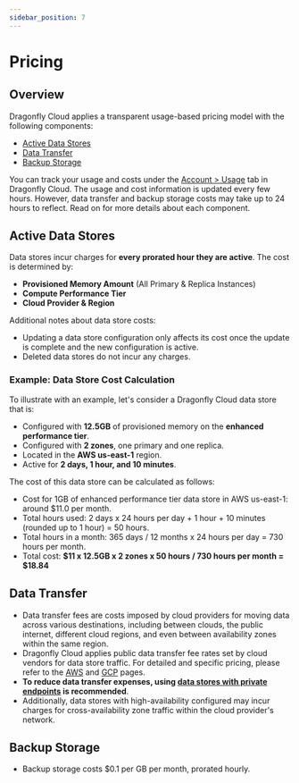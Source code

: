 ```yaml
---
sidebar_position: 7
---
```


# Pricing

## Overview

Dragonfly Cloud applies a transparent usage-based pricing model with the following components:

- [Active Data Stores](#active-data-stores)
- [Data Transfer](#data-transfer)
- [Backup Storage](#backup-storage)

You can track your usage and costs under the [Account > Usage](https://dragonflydb.cloud/account/usage) tab in Dragonfly Cloud.
The usage and cost information is updated every few hours.
However, data transfer and backup storage costs may take up to 24 hours to reflect.
Read on for more details about each component.

## Active Data Stores

Data stores incur charges for **every prorated hour they are active**.
The cost is determined by:

- **Provisioned Memory Amount** (All Primary & Replica Instances)
- **Compute Performance Tier**
- **Cloud Provider & Region**

Additional notes about data store costs:

- Updating a data store configuration only affects its cost once the update is complete and the new configuration is active.
- Deleted data stores do not incur any charges.

### Example: Data Store Cost Calculation

To illustrate with an example, let's consider a Dragonfly Cloud data store that is:

- Configured with **12.5GB** of provisioned memory on the **enhanced performance tier**.
- Configured with **2 zones**, one primary and one replica.
- Located in the **AWS us-east-1** region.
- Active for **2 days, 1 hour, and 10 minutes**.

The cost of this data store can be calculated as follows:

- Cost for 1GB of enhanced performance tier data store in AWS us-east-1: around $11.0 per month.
- Total hours used: 2 days x 24 hours per day + 1 hour + 10 minutes (rounded up to 1 hour) = 50 hours.
- Total hours in a month: 365 days / 12 months x 24 hours per day = 730 hours per month.
- Total cost: **$11 x 12.5GB x 2 zones x 50 hours / 730 hours per month = $18.84**

## Data Transfer

- Data transfer fees are costs imposed by cloud providers for moving data across various destinations,
  including between clouds, the public internet, different cloud regions, and even between availability zones within the same region.
- Dragonfly Cloud applies public data transfer fee rates set by cloud vendors for data store traffic.
  For detailed and specific pricing, please refer to the [AWS](https://aws.amazon.com/ec2/pricing/on-demand/) and [GCP](https://cloud.google.com/vpc/network-pricing) pages.
- **To reduce data transfer expenses, using [data stores with private endpoints](./data-stores.md#private-endpoint) is recommended**.
- Additionally, data stores with high-availability configured may incur charges for cross-availability zone traffic within the cloud provider's network.

## Backup Storage

- Backup storage costs $0.1 per GB per month, prorated hourly.
